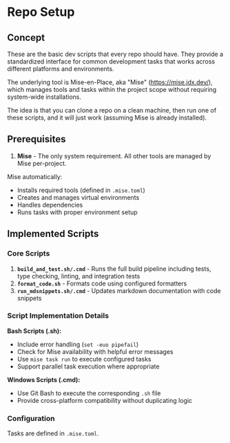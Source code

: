 # Repo Setup

## Concept

These are the basic dev scripts that every repo should have. They provide a standardized interface for common development tasks that works across different platforms and environments.

The underlying tool is Mise-en-Place, aka "Mise" (https://mise.jdx.dev/), which manages tools and tasks within the project scope without requiring system-wide installations.

The idea is that you can clone a repo on a clean machine, then run one of these scripts, and it will just work (assuming Mise is already installed).

## Prerequisites

1. **Mise** - The only system requirement. All other tools are managed by Mise per-project.

Mise automatically:
- Installs required tools (defined in `.mise.toml`)
- Creates and manages virtual environments  
- Handles dependencies
- Runs tasks with proper environment setup

## Implemented Scripts

### Core Scripts

1. **`build_and_test.sh/.cmd`** - Runs the full build pipeline including tests, type checking, linting, and integration tests
2. **`format_code.sh`** - Formats code using configured formatters
3. **`run_mdsnippets.sh/.cmd`** - Updates markdown documentation with code snippets

### Script Implementation Details

**Bash Scripts (.sh):**
- Include error handling (`set -euo pipefail`)
- Check for Mise availability with helpful error messages
- Use `mise task run` to execute configured tasks
- Support parallel task execution where appropriate

**Windows Scripts (.cmd):**
- Use Git Bash to execute the corresponding `.sh` file
- Provide cross-platform compatibility without duplicating logic

### Configuration

Tasks are defined in `.mise.toml`.